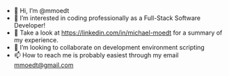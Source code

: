 - 👋 Hi, I’m @mmoedt
- 👀 I’m interested in coding professionally as a Full-Stack Software Developer! 
- 🌱 Take a look at https://linkedin.com/in/michael-moedt for a summary of my experience.
- 💞️ I’m looking to collaborate on development environment scripting
- 📫 How to reach me is probably easiest through my email mmoedt@gmail.com

<!---
mmoedt/mmoedt is a ✨ special ✨ repository because its `README.md` (this file) appears on your GitHub profile.
You can click the Preview link to take a look at your changes.
--->
